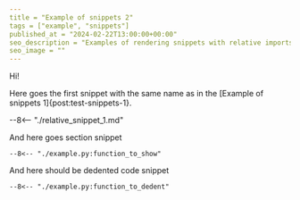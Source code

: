 ```yaml
---
title = "Example of snippets 2"
tags = ["example", "snippets"]
published_at = "2024-02-22T13:00:00+00:00"
seo_description = "Examples of rendering snippets with relative imports."
seo_image = ""
---
```


Hi!

Here goes the first snippet with the same name as in the [Example of snippets 1]{post:test-snippets-1}.

--8<-- "./relative_snippet_1.md"

<!-- more -->

And here goes section snippet

```
--8<-- "./example.py:function_to_show"
```

And here should be dedented code snippet

```
--8<-- "./example.py:function_to_dedent"
```
